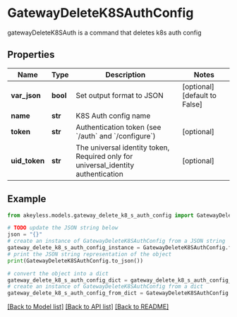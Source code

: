# GatewayDeleteK8SAuthConfig

gatewayDeleteK8SAuth is a command that deletes k8s auth config

## Properties

Name | Type | Description | Notes
------------ | ------------- | ------------- | -------------
**var_json** | **bool** | Set output format to JSON | [optional] [default to False]
**name** | **str** | K8S Auth config name | 
**token** | **str** | Authentication token (see &#x60;/auth&#x60; and &#x60;/configure&#x60;) | [optional] 
**uid_token** | **str** | The universal identity token, Required only for universal_identity authentication | [optional] 

## Example

```python
from akeyless.models.gateway_delete_k8_s_auth_config import GatewayDeleteK8SAuthConfig

# TODO update the JSON string below
json = "{}"
# create an instance of GatewayDeleteK8SAuthConfig from a JSON string
gateway_delete_k8_s_auth_config_instance = GatewayDeleteK8SAuthConfig.from_json(json)
# print the JSON string representation of the object
print(GatewayDeleteK8SAuthConfig.to_json())

# convert the object into a dict
gateway_delete_k8_s_auth_config_dict = gateway_delete_k8_s_auth_config_instance.to_dict()
# create an instance of GatewayDeleteK8SAuthConfig from a dict
gateway_delete_k8_s_auth_config_from_dict = GatewayDeleteK8SAuthConfig.from_dict(gateway_delete_k8_s_auth_config_dict)
```
[[Back to Model list]](../README.md#documentation-for-models) [[Back to API list]](../README.md#documentation-for-api-endpoints) [[Back to README]](../README.md)


